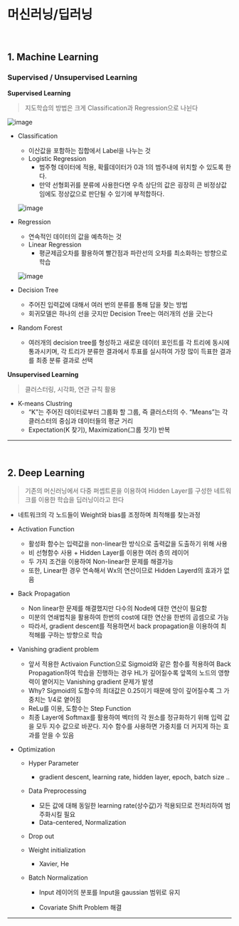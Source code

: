 # 머신러닝/딥러닝

<br>

## 1. Machine Learning

### Supervised / Unsupervised Learning

**Supervised Learning**

> 지도학습의 방법은 크게 Classification과 Regression으로 나뉜다

![image](https://user-images.githubusercontent.com/75229881/110902534-64af6680-8349-11eb-95b0-9eb349facd25.png)

* Classification

  * 이산값을 포함하는 집합에서 Label을 나누는 것
  * Logistic Regression
    * 범주형 데이터에 적용, 확률데이터가 0과 1의 범주내에 위치할 수 있도록 한다.
    * 만약 선형회귀를 분류에 사용한다면 우측 상단의 값은 굉장히 큰 비정상값임에도 정상값으로 판단될 수 있기에 부적합하다.

  ![image](https://user-images.githubusercontent.com/75229881/110903293-8fe68580-834a-11eb-91bb-65fa0ff648bf.png)

* Regression

  * 연속적인 데이터의 값을 예측하는 것
  * Linear Regression
    * 평균제곱오차를 활용하여 빨간점과 파란선의 오차를 최소화하는 방향으로 학습

  ![image](https://user-images.githubusercontent.com/75229881/110902740-b1933d00-8349-11eb-9849-57068047e4e5.png)

  

* Decision Tree
  * 주어진 입력값에 대해서 여러 번의 분류를 통해 답을 찾는 방법
  * 회귀모델은 하나의 선을 긋지만 Decision Tree는 여러개의 선을 긋는다
* Random Forest
  
  * 여러개의 decision tree를 형성하고 새로운 데이터 포인트를 각 트리에 동시에 통과시키며, 각 트리가 분류한 결과에서 투표를 실시하여 가장 많이 득표한 결과를 최종 분류 결과로 선택

**Unsupervised Learning**

> 클러스터링, 시각화, 연관 규칙 활용

* K-means Clustring
  * “K”는 주어진 데이터로부터 그룹화 할 그룹, 즉 클러스터의 수.  “Means”는 각 클러스터의 중심과 데이터들의 평균 거리
  * Expectation(K 찾기), Maximization(그룹 짓기) 반복

---

<br>

## 2. Deep Learning

> 기존의 머신러닝에서 다중 퍼셉트론을 이용하여 Hidden Layer를 구성한 네트워크를 이용한 학습을 딥러닝이라고 한다

* 네트워크의 각 노드들이 Weight와 bias를 조정하며 최적해를 찾는과정

* Activation Function
  * 활성화 함수는 입력값을 non-linear한 방식으로 출력값을 도출하기 위해 사용
  * 비 선형함수 사용 + Hidden Layer를 이용한 여러 층의 레이어
  * 두 가지 조건을 이용하여 Non-linear한 문제를 해결가능
  * 또한, Linear한 경우 연속해서 Wx의 연산이므로 Hidden Layerd의 효과가 없음
  
* Back Propagation

  * Non linear한 문제를 해결했지만 다수의 Node에 대한 연산이 필요함
  * 미분의 연쇄법칙을 활용하여 한번의 cost에 대한 연산을 한번의 곱셈으로 가능
  * 따라서, gradient descent를 적용하면서 back propagation을 이용하여 최적해를 구하는 방향으로 학습

* Vanishing gradient problem

  * 앞서 적용한 Activaion Function으로 Sigmoid와 같은 함수를 적용하여 Back Propagation하여 학습을 진행하는 경우 HL가 깊어질수록 앞쪽의 노드의 영향력이 옅어지는 Vanishing gradient 문제가 발생
  * Why? Sigmoid의 도함수의 최대값은 0.25이기 때문에 망이 깊어질수록 그 가중치는 1/4로 옅어짐
  * ReLu를 이용, 도함수는 Step Function
  * 최종 Layer에 Softmax를 활용하여 벡터의 각 원소를 정규화하기 위해 입력 값을 모두 지수 값으로 바꾼다. 지수 함수를 사용하면 가중치를 더 커지게 하는 효과를 얻을 수 있음

* Optimization

  * Hyper Parameter

    * gradient descent, learning rate, hidden layer, epoch, batch size ..

  * Data Preprocessing

    * 모든 값에 대해 동일한 learning rate(상수값)가 적용되므로 전처리하여 범주화시킬 필요
    * Data-centered, Normalization

  * Drop out

  * Weight initialization

    * Xavier, He

  * Batch Normalization

    * Input 레이어의 분포를 Input을 gaussian 범위로 유지 

    * Covariate Shift Problem 해결


---




